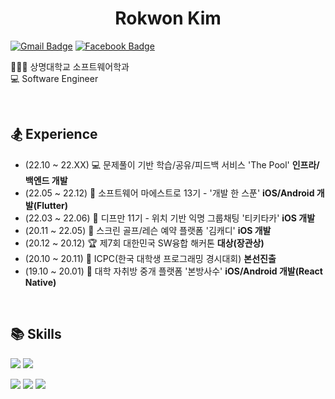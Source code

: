 <h1 align="center">Rokwon Kim</h1>

[![Gmail Badge](https://img.shields.io/badge/Gmail-d14836?style=flat-square&logo=Gmail&logoColor=white&link=mailto:rokwon79@gmail.com)](mailto:rokwon79@gmail.com) [![Facebook Badge](https://img.shields.io/badge/facebook-1877f2?style=flat-square&logo=facebook&logoColor=white&link=https://www.facebook.com/profile.php?id=100006676302174)](https://www.facebook.com/profile.php?id=100006676302174)


👨🏻‍🎓 상명대학교 소프트웨어학과  
💻 Software Engineer

<br>

## 🏂 Experience
- (22.10 ~ 22.XX) 💻 문제풀이 기반 학습/공유/피드백 서비스 'The Pool' **인프라/백엔드 개발**
- (22.05 ~ 22.12) 📱 소프트웨어 마에스트로 13기 - '개발 한 스푼' **iOS/Android 개발(Flutter)**
- (22.03 ~ 22.06) 📱 디프만 11기 - 위치 기반 익명 그룹채팅 '티키타카' **iOS 개발**
- (20.11 ~ 22.05) 📱 스크린 골프/레슨 예약 플랫폼 '김캐디' **iOS 개발**
- (20.12 ~ 20.12) 🏆 제7회 대한민국 SW융합 해커톤 **대상(장관상)**
- (20.10 ~ 20.11) 🥉 ICPC(한국 대학생 프로그래밍 경시대회) **본선진출**
- (19.10 ~ 20.01) 📱 대학 자취방 중개 플랫폼 '본방사수' **iOS/Android 개발(React Native)**

<br>

## 📚 Skills
<p align="left">
<img src="https://img.shields.io/badge/Swift-F05138?style=flat-square&logo=Swift&logoColor=white"/></a>
<img src="https://img.shields.io/badge/JavaScript-F7DF1E?style=flat-square&logo=JavaScript&logoColor=white"/></a>
</p>
<p align="left">
<img src="https://img.shields.io/badge/iOS-000000?style=flat-square&logo=Apple&logoColor=white"/></a>
<img src="https://img.shields.io/badge/NestJs-E0234E?style=flat-square&logo=NestJs&logoColor=white"/></a>
<img src="https://img.shields.io/badge/AWS-232F3E?style=flat-square&logo=AmazonAWS&logoColor=white"/></a>
</p>